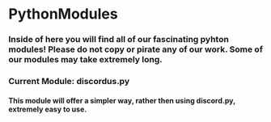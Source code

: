 # PythonModules
### Inside of here you will find all of our fascinating pyhton modules! Please do not copy or pirate any of our work. Some of our modules may take extremely long.


### Current Module: discordus.py
#### This module will offer a **simpler** way, rather then using discord.py, extremely easy to use.
